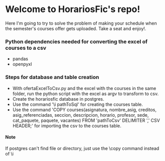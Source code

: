 # Welcome to HorariosFic's repo!
Here I'm going to try to solve the problem of making your schedule when the semester's courses offer gets uploaded. Take a seat and enjoy!.

### Python dependencies needed for converting the excel of courses to a csv
- pandas
- openpyxl

### Steps for database and table creation
- With ofertaExcelToCsv.py and the excel with the courses in the same folder, run the python script with the excel as argv to transform to csv.
- Create the horariosfic database in postgres.
- Use the command '\i pathToSql' for creating the courses table.
- Use the command 'COPY courses(asignatura, nombre_asig, creditos, asig_referenciadas, seccion, descripcion, horario, profesor, sede, cat_paquete, paquete, vacantes) FROM 'pathToCsv' DELIMITER ',' CSV HEADER;' for importing the csv to the courses table.
#### Note
If postgres can't find file or directory, just use the \copy command instead of \i
